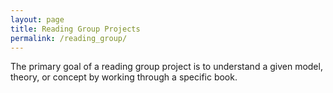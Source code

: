 ```yaml
---
layout: page
title: Reading Group Projects
permalink: /reading_group/
---
```


The primary goal of a reading group project is to understand a given model, theory, or concept by working through a specific book. 
